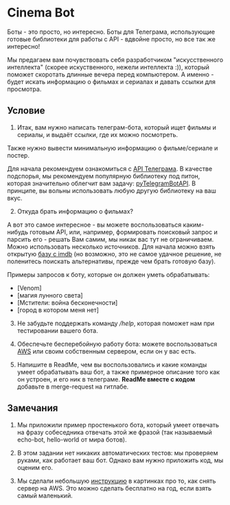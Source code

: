 # Cinema Bot

Боты - это просто, но интересно. Боты для Телеграма, использующие готовые библиотеки для работы с API - вдвойне просто, но все так же интересно!

Мы предагаем вам почувствовать себя разработчиком "искусственного интеллекта" (скорее искуственного, нежели интеллекта :)), который поможет скоротать длинные вечера перед компьютером. А именно - будет искать информацию о фильмах и сериалах и давать ссылки для просмотра.

## Условие

1. Итак, вам нужно написать телеграм-бота, который ищет фильмы и сериалы, и выдаёт ссылки, где их можно посмотреть.

Также нужно вывести минимальную информацию о фильме/сериале и постер.

Для начала рекомендуем ознакомиться с [API Телеграма](https://core.telegram.org/bots/api).
В качестве подспорья, мы рекомендуем популярную библиотеку под питон, которая значительно облегчит вам задачу:
[pyTelegramBotAPI](https://github.com/eternnoir/pyTelegramBotAPI).
В принципе, вы вольны использовать любую другую библиотеку на ваш вкус.

2. Откуда брать информацию о фильмах? 

А вот это самое интересное - вы можете воспользоваться каким-нибудь готовым API, или, например, формировать поисковый запрос и парсить его - решать Вам самим, мы никак вас тут не ограничиваем.
Можно использовать несколько источников. Для начала можно взять открытую [базу c imdb](https://www.imdb.com/interfaces/)
(но возможно, это не самое удачное решение, не поленитесь поискать альтернативы, прежде чем брать готовую базу).

Примеры запросов к боту, которые он должен уметь обрабатывать:
- [Venom]
- [магия лунного света]
- [Мстители: война бесконечности]
- [город в котором меня нет]

3. Не забудьте поддержать команду */help*, которая поможет нам при тестировании вашего бота.

4. Обеспечьте бесперебойную работу бота: можете воспользоваться [AWS](https://aws.amazon.com/free/faqs/) или своим собственным сервером, если он у вас есть.

5. Напишите в ReadMe, чем вы воспользовались и какие команды умеет обрабатывать ваш бот, а также примерное
описание того как он устроен, и его ник в телеграме. **ReadMe вместе с кодом** добавьте в merge-request на гитлабе.

## Замечания

1. Мы приложили пример простенького бота, который умеет отвечать на фразу собеседника отвечать этой же фразой
(так называемый echo-bot, hello-world от мира ботов). 

2. В этом задании нет никаких автоматических тестов: мы проверяем руками, как работает ваш бот.
Однако вам нужно приложить код, мы оценим его.

3. Мы сделали небольшую [инструкцию](https://i.imgur.com/EdH5mIT.jpg) в картинках про то, как снять сервер на AWS.
Это можно сделать бесплатно на год, если взять самый маленький.
